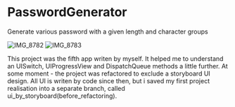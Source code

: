 # PasswordGenerator
Generate various password with a given length and character groups

![IMG_8782](https://user-images.githubusercontent.com/82824022/210557939-d3d11e17-3616-40f8-87a5-0bed57299564.PNG)
![IMG_8783](https://user-images.githubusercontent.com/82824022/210557924-7b268b5c-c831-45c2-80cf-7311bbd9d9dd.PNG)

This project was the fifth app writen by myself. It helped me to understand an UISwitch, UIProgressView and DispatchQueue methods a little further. At some moment - the project was refactored to exclude a storyboard UI design. All UI is writen by code since then, but i saved my first project realisation into a separate branch, called ui_by_storyboard(before_refactoring).
